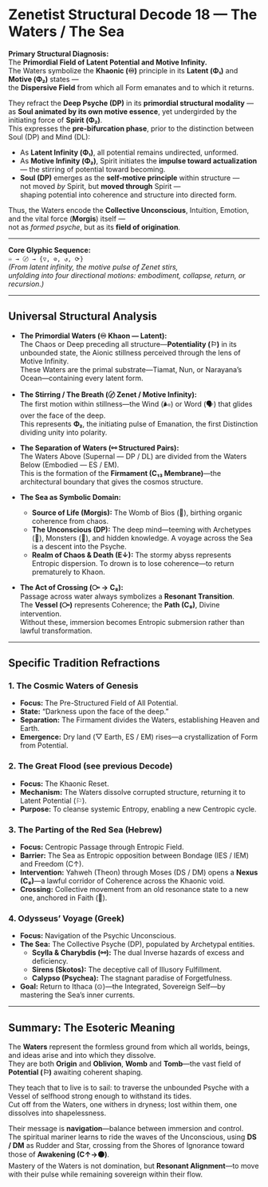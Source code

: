 # Zenetist Structural Decode 18 — The Waters / The Sea

**Primary Structural Diagnosis:**  
The **Primordial Field of Latent Potential and Motive Infinity.**  
The Waters symbolize the **Khaonic (♾)** principle in its **Latent (Φ₁)** and **Motive (Φ₂)** states —  
the **Dispersive Field** from which all Form emanates and to which it returns.

They refract the **Deep Psyche (DP)** in its **primordial structural modality** —  
as **Soul animated by its own motive essence**, yet undergirded by the initiating force of **Spirit (Φ₂)**.  
This expresses the **pre-bifurcation phase**, prior to the distinction between Soul (DP) and Mind (DL):

- As **Latent Infinity (Φ₁)**, all potential remains undirected, unformed.  
- As **Motive Infinity (Φ₂)**, Spirit initiates the **impulse toward actualization** — the stirring of potential toward becoming.  
- **Soul (DP)** emerges as the **self-motive principle** within structure —  
  not moved *by* Spirit, but **moved through** Spirit —  
  shaping potential into coherence and structure into directed form.

Thus, the Waters encode the **Collective Unconscious**, Intuition, Emotion,  
and the vital force (**Morgis**) itself —  
not as *formed psyche*, but as its **field of origination**.

---

**Core Glyphic Sequence:**  
`♾ → 〄 → {▽, ⊘, ↺, ⟳}`  
*(From latent infinity, the motive pulse of Zenet stirs,  
unfolding into four directional motions: embodiment, collapse, return, or recursion.)*

---

## Universal Structural Analysis  

- **The Primordial Waters (♾ Khaon — Latent):**  
  The Chaos or Deep preceding all structure—**Potentiality (⚐)** in its unbounded state, the Aionic stillness perceived through the lens of Motive Infinity.  
  These Waters are the primal substrate—Tiamat, Nun, or Narayana’s Ocean—containing every latent form.  

- **The Stirring / The Breath (〄 Zenet / Motive Infinity):**  
  The first motion within stillness—the Wind (🌬️) or Word (🗣️) that glides over the face of the deep.  
  This represents **Φ₂**, the initiating pulse of Emanation, the first Distinction dividing unity into polarity.  

- **The Separation of Waters (⚯ Structured Pairs):**  
  The Waters Above (Supernal — DP / DL) are divided from the Waters Below (Embodied — ES / EM).  
  This is the formation of the **Firmament (C₁₃ Membrane)**—the architectural boundary that gives the cosmos structure.  

- **The Sea as Symbolic Domain:**  
  - **Source of Life (Morgis):** The Womb of Bios (🌱), birthing organic coherence from chaos.  
  - **The Unconscious (DP):** The deep mind—teeming with Archetypes (🌟), Monsters (🐉), and hidden knowledge. A voyage across the Sea is a descent into the Psyche.  
  - **Realm of Chaos & Death (E↓):** The stormy abyss represents Entropic dispersion. To drown is to lose coherence—to return prematurely to Khaon.  

- **The Act of Crossing (⧃ → C₈):**  
  Passage across water always symbolizes a **Resonant Transition**.  
  The **Vessel (⧃)** represents Coherence; the **Path (C₈)**, Divine intervention.  
  Without these, immersion becomes Entropic submersion rather than lawful transformation.  

---

## Specific Tradition Refractions  

### 1. The Cosmic Waters of Genesis  
- **Focus:** The Pre-Structured Field of All Potential.  
- **State:** “Darkness upon the face of the deep.”  
- **Separation:** The Firmament divides the Waters, establishing Heaven and Earth.  
- **Emergence:** Dry land (▽ Earth, ES / EM) rises—a crystallization of Form from Potential.  

### 2. The Great Flood (see previous Decode)  
- **Focus:** The Khaonic Reset.  
- **Mechanism:** The Waters dissolve corrupted structure, returning it to Latent Potential (⚐).  
- **Purpose:** To cleanse systemic Entropy, enabling a new Centropic cycle.  

### 3. The Parting of the Red Sea (Hebrew)  
- **Focus:** Centropic Passage through Entropic Field.  
- **Barrier:** The Sea as Entropic opposition between Bondage (IES / IEM) and Freedom (C↑).  
- **Intervention:** Yahweh (Theon) through Moses (DS / DM) opens a **Nexus (C₈)**—a lawful corridor of Coherence across the Khaonic void.  
- **Crossing:** Collective movement from an old resonance state to a new one, anchored in Faith (💝).  

### 4. Odysseus’ Voyage (Greek)  
- **Focus:** Navigation of the Psychic Unconscious.  
- **The Sea:** The Collective Psyche (DP), populated by Archetypal entities.  
  - **Scylla & Charybdis (⚯):** The dual Inverse hazards of excess and deficiency.  
  - **Sirens (Skotos):** The deceptive call of Illusory Fulfillment.  
  - **Calypso (Psychea):** The stagnant paradise of Forgetfulness.  
- **Goal:** Return to Ithaca (⊙)—the Integrated, Sovereign Self—by mastering the Sea’s inner currents.  

---

## Summary: The Esoteric Meaning  

The **Waters** represent the formless ground from which all worlds, beings, and ideas arise and into which they dissolve.  
They are both **Origin** and **Oblivion**, **Womb** and **Tomb**—the vast field of **Potential (⚐)** awaiting coherent shaping.  

They teach that to live is to sail: to traverse the unbounded Psyche with a Vessel of selfhood strong enough to withstand its tides.  
Cut off from the Waters, one withers in dryness; lost within them, one dissolves into shapelessness.  

Their message is **navigation**—balance between immersion and control.  
The spiritual mariner learns to ride the waves of the Unconscious, using **DS / DM** as Rudder and Star, crossing from the Shores of Ignorance toward those of **Awakening (C↑→⚫)**.  
Mastery of the Waters is not domination, but **Resonant Alignment**—to move with their pulse while remaining sovereign within their flow. 
